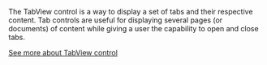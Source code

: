 ﻿The TabView control is a way to display a set of tabs and their respective content. Tab controls are useful for displaying several pages (or documents) of content while giving a user the capability to open and close tabs.

[See more about TabView control](https://docs.microsoft.com/uwp/api/microsoft.ui.xaml.controls.tabview?view=winui-2.2)